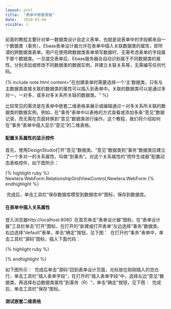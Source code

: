 ```yaml
---
layout: post
title:  "表单中嵌套表格"
date:   2018-03-04
visible: 1
---
```


前面的教程主要针对单一数据类设计自定义表单，也就是说表单中的字段都来自一个数据类（事务）。Ebaas表单设计器允许在表单中插入关联数据类的属性，即所谓的跨数据类表单。用户在使用跨数据类表单填写数据时，无需考虑表单的字段属于那个数据类。一旦提交表单后，Ebaas服务器会自动识别属于不同数据类的属性，分别添加或修改不同数据类的数据实例，并建立关联关系等，无需编写任何代码。

{% include note.html content="在创建表单时需要选择一个‘主’数据类，只有与主数据类直接关联的数据类的属性可以插入到表单中。关联的数据类可以是通过多对一，一对多，或多对多关系所关联的数据类。" %}

比较常见的需求是在表单中嵌套二维表格来展示或编辑通过一对多关系所关联的数据类的数据实例。例如，在“事务”表单中以表格的方式查看或添加多条“意见”数据记录，而无需在页面转换到“意见”数据类进行操作。这个教程，我们将介绍如何在“事务”表单中插入显示“意见”的二维表格。

#### 配置关系属性的显示控件
首先，使用DesignStudio打开“意见”数据类。“意见”数据类到“事务”数据类应建立了一个多对一的关系属性，叫做“到事务”。对这个关系属性的“控件生成器”配置动态表格控件，如下图所示：

{% highlight ruby %}
Newtera.WebForm.RelationshipGridViewControl,Newtera.WebForm
{% endhighlight %}

<img src="{{'/assets/img/018-3-4-表单中嵌套表格1.png' | prepend: site.baseurl }}" alt="">
完成后，单击工具栏“保存数据库模型到数据库中”图标，保存到数据库。

#### 在表单中插入关系属性
登入浏览器http://localhost:8080  在首页单击“表单设计器”图标，在“表单设计器”工具栏单击“打开”图标，在打开的“新建或打开表单”左边选择“事务”数据类，右边选择“default”表单，单击“确定”按钮，见下图：
<img src="{{'/assets/img/018-3-4-表单中嵌套表格2.png' | prepend: site.baseurl }}" alt="">
在打开的“事务”表单中，单击工具栏“源码”图标，插入下面代码：

{% highlight ruby %}
<div class="row row-7">
<div class="col col-md-12">
<div class="content">
</div>
</div>
</div>
{% endhighlight %}

如下图所示：
<img src="{{'/assets/img/018-3-4-表单中嵌套表格3.png' | prepend: site.baseurl }}" alt="">
完成后单击“源码”回到表单设计页面，光标放在刚刚插入的空白行，单击工具栏”插入表单字段“，在打开的”插入表单字段“中，选择左边”意见“数据类，再选择右边数据类属性”到事务（R）“，单击”确定“按钮，见下图：
<img src="{{'/assets/img/018-3-4-表单中嵌套表格4.png' | prepend: site.baseurl }}" alt="">
完成后，单击工具栏”保存“图标。


#### 测试嵌套二维表格

